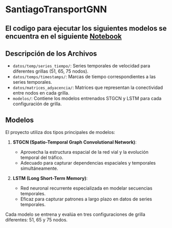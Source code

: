 # SantiagoTransportGNN

## El codigo para ejecutar los siguientes modelos se encuentra en el siguiente [Notebook](https://colab.research.google.com/drive/15HhZmq9SWC1A4k82YQbpPcbXgMpWTcw2?usp=sharing)

## Descripción de los Archivos

- `datos/temp/series_tiempo/`: Series temporales de velocidad para diferentes grillas (51, 65, 75 nodos).
- `datos/temps/timestamps/`: Marcas de tiempo correspondientes a las series temporales.
- `datos/matrices_adyacencia/`: Matrices que representan la conectividad entre nodos en cada grilla.
- `modelos/`: Contiene los modelos entrenados STGCN y LSTM para cada configuración de grilla.

## Modelos

El proyecto utiliza dos tipos principales de modelos:

1. **STGCN (Spatio-Temporal Graph Convolutional Network)**: 
   - Aprovecha la estructura espacial de la red vial y la evolución temporal del tráfico.
   - Adecuado para capturar dependencias espaciales y temporales simultáneamente.

2. **LSTM (Long Short-Term Memory)**:
   - Red neuronal recurrente especializada en modelar secuencias temporales.
   - Eficaz para capturar patrones a largo plazo en datos de series temporales.

Cada modelo se entrena y evalúa en tres configuraciones de grilla diferentes: 51, 65 y 75 nodos.
